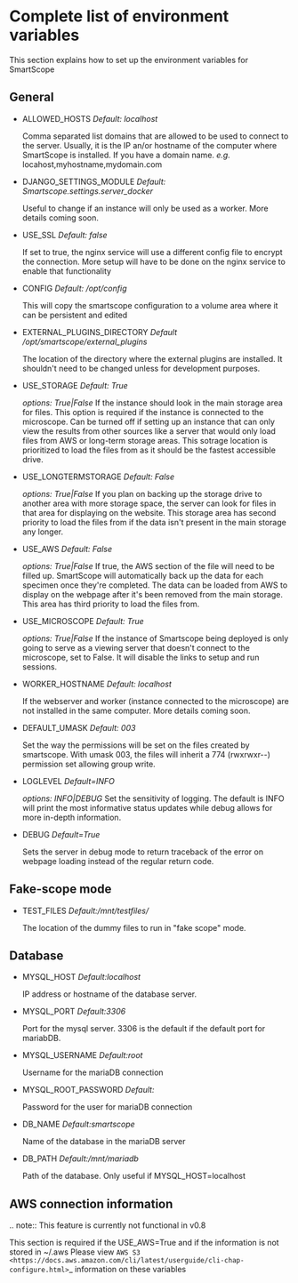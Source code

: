 # Complete list of environment variables

This section explains how to set up the environment variables for SmartScope

## General

* ALLOWED_HOSTS *Default: localhost*

    Comma separated list domains that are allowed to be used to connect to the server. Usually, it is the IP an/or hostname of the computer where SmartScope is installed. If you have a domain name.
    *e.g.* locahost,myhostname,mydomain.com

* DJANGO_SETTINGS_MODULE *Default: Smartscope.settings.server_docker*

    Useful to change if an instance will only be used as a worker.
    More details coming soon.

* USE_SSL *Default: false*

    If set to true, the nginx service will use a different config file to encrypt the connection. More setup will have to be done on the nginx service to enable that functionality

* CONFIG *Default: /opt/config*

    This will copy the smartscope configuration to a volume area where it can be persistent and edited

* EXTERNAL_PLUGINS_DIRECTORY *Default /opt/smartscope/external_plugins*

    The location of the directory where the external plugins are installed. It shouldn't need to be changed unless for development purposes.

* USE_STORAGE *Default: True*

    *options: True|False*
    If the instance should look in the main storage area for files. This option is required if the instance is connected to the microscope.
    Can be turned off if setting up an instance that can only view the results from other sources like a server that would only load files from AWS or long-term storage areas.
    This sotrage location is prioritized to load the files from as it should be the fastest accessible drive.

* USE_LONGTERMSTORAGE *Default: False*

    *options: True|False*
    If you plan on backing up the storage drive to another area with more storage space, the server can look for files in that area for displaying on the website.
    This storage area has second priority to load the files from if the data isn't present in the main storage any longer.

* USE_AWS *Default: False*

    *options: True|False*
    If true, the AWS section of the file will need to be filled up. SmartScope will automatically back up the data for each specimen once they're completed. The data can be loaded from AWS to display on the webpage after it's been removed from the main storage.
    This area has third priority to load the files from.

* USE_MICROSCOPE *Default: True*

    *options: True|False*
    If the instance of Smartscope being deployed is only going to serve as a viewing server that doesn't connect to the microscope, set to False. It will disable the links to setup and run sessions.

* WORKER_HOSTNAME *Default: localhost*

    If the webserver and worker (instance connected to the microscope) are not installed in the same computer.
    More details coming soon.

* DEFAULT_UMASK *Default: 003*

    Set the way the permissions will be set on the files created by smartscope. With umask 003, the files will inherit a 774 (rwxrwxr--) permission set allowing group write.

* LOGLEVEL *Default=INFO*

    *options: INFO|DEBUG*
    Set the sensitivity of logging. The default is INFO will print the most informative status updates while debug allows for more in-depth information.

* DEBUG  *Default=True*

    Sets the server in debug mode to return traceback of the error on webpage loading instead of the regular return code.

## Fake-scope mode

* TEST_FILES *Default:/mnt/testfiles/*

    The location of the dummy files to run in "fake scope" mode.

## Database

* MYSQL_HOST *Default:localhost*

    IP address or hostname of the database server.

* MYSQL_PORT *Default:3306*

    Port for the mysql server. 3306 is the default if the default port for mariabDB.

* MYSQL_USERNAME *Default:root*

    Username for the mariaDB connection

* MYSQL_ROOT_PASSWORD *Default:*

    Password for the user for mariaDB connection

* DB_NAME *Default:smartscope*

    Name of the database in the mariaDB server

* DB_PATH *Default:/mnt/mariadb*

    Path of the database. Only useful if MYSQL_HOST=localhost

## AWS connection information

.. note:: This feature is currently not functional in v0.8

This section is required if the USE_AWS=True and if the information is not stored in ~/.aws
Please view `AWS S3 <https://docs.aws.amazon.com/cli/latest/userguide/cli-chap-configure.html>`_ information on these variables


